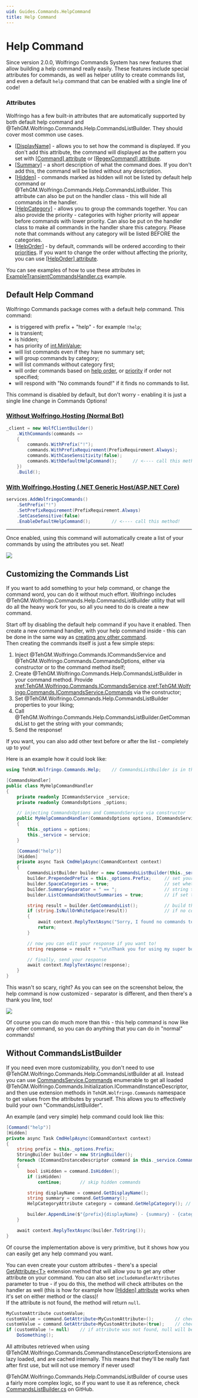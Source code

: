 ```yaml
---
uid: Guides.Commands.HelpCommand
title: Help Command
---
```


# Help Command
Since version 2.0.0, Wolfringo Commands System has new features that allow building a help command really easily. These features include special attributes for commands, as well as helper utility to create commands list, and even a default `help` command that can be enabled with a single line of code!

### Attributes
Wolfringo has a few built-in attributes that are automatically supported by both default help command and @TehGM.Wolfringo.Commands.Help.CommandsListBuilder. They should cover most common use cases.
- [\[DisplayName\]](xref:TehGM.Wolfringo.Commands.DisplayNameAttribute) - allows you to set how the command is displayed. If you don't add this attribute, the command will displayed as the pattern you set with [\[Command\] attribute](xref:TehGM.Wolfringo.Commands.CommandAttribute) or [\[RegexCommand\] attribute](xref:TehGM.Wolfringo.Commands.RegexCommandAttribute).
- [\[Summary\]](xref:TehGM.Wolfringo.Commands.SummaryAttribute) - a short description of what the command does. If you don't add this, the command will be listed without any description.
- [\[Hidden\]](xref:TehGM.Wolfringo.Commands.HiddenAttribute) - commands marked as hidden will not be listed by default help command or @TehGM.Wolfringo.Commands.Help.CommandsListBuilder. This attribute can also be put on the handler class - this will hide all commands in the handler.
- [\[HelpCategory\]](xref:TehGM.Wolfringo.Commands.HelpCategoryAttribute) - allows you to group the commands together. You can also provide the priority - categories with higher priority will appear before commands with lower priority. Can also be put on the handler class to make all commands in the handler share this category. Please note that commands without any category will be listed BEFORE the categories.
- [\[HelpOrder\]](xref:TehGM.Wolfringo.Commands.HelpOrderAttribute) - by default, commands will be ordered according to their [priorities](xref:Guides.Commands.Handlers#commands-priorities). If you want to change the order without affecting the priority, you can use [\[HelpOrder\] attribute](xref:TehGM.Wolfringo.Commands.HelpOrderAttribute).

You can see examples of how to use these attributes in [ExampleTransientCommandsHandler.cs](https://github.com/TehGM/Wolfringo/tree/master/Examples/SimpleCommandsBot/ExampleTransientCommandsHandler.cs) example.

## Default Help Command
Wolfringo Commands package comes with a default help command. This command:
- is triggered with prefix + "help" - for example `!help`;
- is transient;
- is hidden;
- has priority of [int.MinValue](xref:System.Int32.MinValue);
- will list commands even if they have no summary set;
- will group commands by category;
- will list commands without category first;
- will order commands based on [help order](xref:TehGM.Wolfringo.Commands.HelpOrderAttribute), or [priority](xref:Guides.Commands.Handlers#commands-priorities) if order not specified;
- will respond with "No commands found!" if it finds no commands to list.

This command is disabled by default, but don't worry - enabling it is just a single line change in Commands Options!

### [Without Wolfringo.Hosting (Normal Bot)](#tab/connecting-normal-bot)
```csharp
_client = new WolfClientBuilder()
    .WithCommands(commands =>
    {
        commands.WithPrefix("!");
        commands.WithPrefixRequirement(PrefixRequirement.Always);
        commands.WithCaseSensitivity(false);
        commands.WithDefaultHelpCommand();      // <---- call this method!
    })
    .Build();
```

### [With Wolfringo.Hosting (.NET Generic Host/ASP.NET Core)](#tab/connecting-hosted-bot)
```csharp
services.AddWolfringoCommands()
    .SetPrefix("!")           
    .SetPrefixRequirement(PrefixRequirement.Always)
    .SetCaseSensitive(false)
    .EnableDefaultHelpCommand();        // <---- call this method!
```
***

Once enabled, using this command will automatically create a list of your commands by using the attributes you set. Neat!

![](/_images/guides/help-command-1.png)

## Customizing the Commands List
If you want to add something to your help command, or change the command word, you can do it without much effort. Wolfringo includes @TehGM.Wolfringo.Commands.Help.CommandsListBuilder utility that will do all the heavy work for you, so all you need to do is create a new command.

Start off by disabling the default help command if you have it enabled. Then create a new command handler, with your help command inside - this can be done in the same way as [creating any other command](xref:Guides.Commands.Handlers).  
Then creating the commands itself is just a few simple steps:
1. Inject @TehGM.Wolfringo.Commands.ICommandsService and @TehGM.Wolfringo.Commands.CommandsOptions, either via constructor or to the command method itself;
2. Create @TehGM.Wolfringo.Commands.Help.CommandsListBuilder in your command method. Provide <xref:TehGM.Wolfringo.Commands.ICommandsService>.<xref:TehGM.Wolfringo.Commands.ICommandsService.Commands> via the constructor;
3. Set @TehGM.Wolfringo.Commands.Help.CommandsListBuilder properties to your liking;
4. Call @TehGM.Wolfringo.Commands.Help.CommandsListBuilder.GetCommandsList to get the string with your commands;
5. Send the response!

If you want, you can also add other text before or after the list - completely up to you!

Here is an example how it could look like:
```csharp
using TehGM.Wolfringo.Commands.Help;    // CommandsListBuilder is in this namespace

[CommandsHandler]
public class MyHelpCommandHandler
{
    private readonly ICommandsService _service;
    private readonly CommandsOptions _options;

    // injecting CommandsOptions and CommandsService via constructor
    public MyHelpCommandHandler(CommandsOptions options, ICommandsService service)
    {
        this._options = options;
        this._service = service;
    }

    [Command("help")]
    [Hidden]
    private async Task CmdHelpAsync(CommandContext context)
    {
        CommandsListBuilder builder = new CommandsListBuilder(this._service.Commands);   // create builder
        builder.PrependedPrefix = this._options.Prefix;     // set your prefix - here using the value from CommandsOptions
        builder.SpaceCategories = true;                     // set whether there should be additional spaces between categories
        builder.SummarySeparator = " == ";                  // string that separates command name and summary. Default is "    - " (4 spaces, dash, and one more space).
        builder.ListCommandsWithoutSummaries = true;        // if set to false, commands without [Summary] set will not be listed

        string result = builder.GetCommandsList();          // build the list
        if (string.IsNullOrWhiteSpace(result))              // if no commands found, the result will be empty
        {
            await context.ReplyTextAsync("Sorry, I found no commands to list! :( ");
            return;
        }

        // now you can edit your response if you want to!
        string response = result + "\n\nThank you for using my super bot!";

        // finally, send your response
        await context.ReplyTextAsync(response);
    }
}
```

This wasn't so scary, right? As you can see on the screenshot below, the help command is now customized - separator is different, and then there's a thank you line, too!

![](/_images/guides/help-command-2.png)

Of course you can do much more than this - this help command is now like any other command, so you can do anything that you can do in "normal" commands!

## Without CommandsListBuilder
If you need even more customizability, you don't need to use @TehGM.Wolfringo.Commands.Help.CommandsListBuilder at all. Instead you can use [CommandsService.Commands](xref:TehGM.Wolfringo.Commands.ICommandsService.Commands) enumerable to get all loaded @TehGM.Wolfringo.Commands.Initialization.ICommandInstanceDescriptor, and then use extension methods in `TehGM.Wolfringo.Commands` namespace to get values from the attributes by yourself. This allows you to effectively build your own "CommandsListBuilder".

An example (and very simple) help command could look like this:
```csharp
[Command("help")]
[Hidden]
private async Task CmdHelpAsync(CommandContext context)
{
    string prefix = this._options.Prefix;
    StringBuilder builder = new StringBuilder();
    foreach (ICommandInstanceDescriptor command in this._service.Commands)
    {
        bool isHidden = command.IsHidden();
        if (isHidden)
            continue;       // skip hidden commands

        string displayName = command.GetDisplayName();
        string summary = command.GetSummary();
        HelpCategoryAttribute category = command.GetHelpCategory(); // note - will return null if attribute is not present

        builder.AppendLine($"{prefix}{displayName} - {summary} - {category?.Name}");
    }

    await context.ReplyTextAsync(builder.ToString());
}
```

Of course the implementation above is very primitive, but it shows how you can easily get any help command you want.

You can even create your custom attributes - there's a special [GetAttribute\<T\>](xref:TehGM.Wolfringo.Commands.CommandInstanceDescriptorExtensions.GetAttribute``1(TehGM.Wolfringo.Commands.Initialization.ICommandInstanceDescriptor,System.Boolean)) extension method that will allow you to get any other attribute on your command. You can also set `includeHandlerAttributes` parameter to true - if you do this, the method will check attributes on the handler as well (this is how for example how [\[Hidden\] attribute](xref:TehGM.Wolfringo.Commands.HiddenAttribute) works when it's set on either method or the class)!  
If the attribute is not found, the method will return `null`.
```csharp
MyCustomAttribute customValue;
customValue = command.GetAttribute<MyCustomAttribute>();        // checks method only
customValue = command.GetAttribute<MyCustomAttribute>(true);    // checks method, and if not found, then handler class
if (customValue != null)    // if attribute was not found, null will be returned
    DoSomething();
```

All attributes retrieved when using @TehGM.Wolfringo.Commands.CommandInstanceDescriptorExtensions are lazy loaded, and are cached internally. This means that they'll be really fast after first use, but will not use memory if never used!

@TehGM.Wolfringo.Commands.Help.CommandsListBuilder of course uses a fairly more complex logic, so if you want to use it as reference, check [CommandsListBuilder.cs](https://github.com/TehGM/Wolfringo/blob/master/Wolfringo.Commands/Help/CommandsListBuilder.cs) on GitHub.